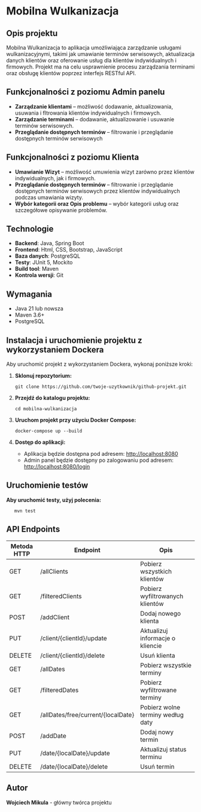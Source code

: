 # Mobilna Wulkanizacja

## Opis projektu
Mobilna Wulkanizacja to aplikacja umożliwiająca zarządzanie usługami wulkanizacyjnymi, takimi jak umawianie terminów serwisowych, aktualizacja danych klientów oraz oferowanie usług dla klientów indywidualnych i firmowych. Projekt ma na celu usprawnienie procesu zarządzania terminami oraz obsługę klientów poprzez interfejs RESTful API.

## Funkcjonalności z poziomu Admin panelu
- **Zarządzanie klientami** – możliwość dodawanie, aktualizowania, usuwania i fltrowania klientów indywidualnych i firmowych.
- **Zarządzanie terminami** – dodawanie, aktualizowanie i usuwanie terminów serwisowych.
- **Przeglądanie dostępnych terminów** – filtrowanie i przeglądanie dostępnych terminów serwisowych

## Funkcjonalności z poziomu Klienta
- **Umawianie Wizyt** – możliwość umuwienia wizyt zarówno przez klientów indywidualnych, jak i firmowych.
- **Przeglądanie dostępnych terminów** – filtrowanie i przeglądanie dostępnych terminów serwisowych przez klientów indywidualnych podczas umawiania wizyty.
- **Wybór kategorii oraz Opis problemu** – wybór kategorii usług oraz szczegółowe opisywanie problemów.

## Technologie
- **Backend**: Java, Spring Boot
- **Frontend**: Html, CSS, Bootstrap, JavaScript
- **Baza danych**: PostgreSQL
- **Testy**: JUnit 5, Mockito
- **Build tool**: Maven
- **Kontrola wersji**: Git

## Wymagania
- Java 21 lub nowsza
- Maven 3.6+ 
- PostgreSQL

## Instalacja i uruchomienie projektu z wykorzystaniem Dockera

Aby uruchomić projekt z wykorzystaniem Dockera, wykonaj poniższe kroki:

1. **Sklonuj repozytorium:**
    ```
    git clone https://github.com/twoje-uzytkownik/github-projekt.git
    ```

2. **Przejdź do katalogu projektu:**
    ```
    cd mobilna-wulkanizacja
    ```

3. **Uruchom projekt przy użyciu Docker Compose:**
    ```
    docker-compose up --build
    ```

4. **Dostęp do aplikacji:**
   - Aplikacja będzie dostępna pod adresem: [http://localhost:8080](http://localhost:8080)
   - Admin panel będzie dostępny po zalogowaniu pod adresem: [http://localhost:8080/login](http://localhost:8080/login)

## Uruchomienie testów
**Aby uruchomić testy, użyj polecenia:**
 ```
    mvn test

 ```

## API Endpoints
| Metoda HTTP | Endpoint | Opis |
| --- | --- | --- |
| GET |	/allClients | Pobierz wszystkich klientów |
| GET |	/filteredClients | Pobierz wyfiltrowanych klientów |
| POST | /addClient |	Dodaj nowego klienta |
| PUT	| /client/{clientId}/update |	Aktualizuj informacje o kliencie |
| DELETE | /client/{clientId}/delete |	Usuń klienta |
| GET |	/allDates | Pobierz wszystkie terminy |
| GET |	/filteredDates | Pobierz wyfiltrowane terminy |
| GET |	/allDates/free/current/{localDate} | Pobierz wolne terminy według daty |
| POST | /addDate | Dodaj nowy termin |
| PUT | /date/{localDate}/update | Aktualizuj status terminu |
| DELETE | /date/{localDate}/delete | Usuń termin |

## Autor
**Wojciech Mikula** - główny twórca projektu
